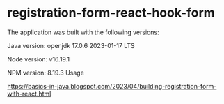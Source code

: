 # registration-form-react-hook-form


The application was built with the following versions:

Java version: openjdk 17.0.6 2023-01-17 LTS 

Node version: v16.19.1 

NPM version: 8.19.3 Usage

https://basics-in-java.blogspot.com/2023/04/building-registration-form-with-react.html
